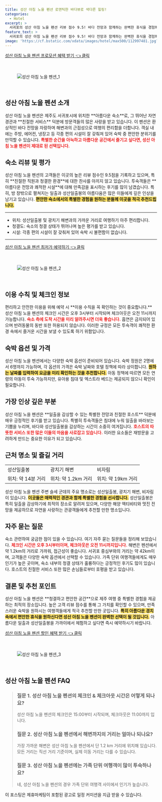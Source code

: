 ```yaml
---
title: 성산 아침 노을 펜션 로맨틱한 바다뷰로 색다른 힐링!
categories:
  - Hotel
excerpt: >
  서귀포의 성산 아침 노을 펜션 리뷰 점수 9.5! 바다 전망과 함께하는 완벽한 휴식을 경험하세요. 직원의 친절함과 청결함으로 커플 및 가족 여행객에게 인기가 높습니다. 예약 필수!
feature_text: >
  서귀포의 성산 아침 노을 펜션 리뷰 점수 9.5! 바다 전망과 함께하는 완벽한 휴식을 경험하세요. 직원의 친절함과 청결함으로 커플 및 가족 여행객에게 인기가 높습니다. 예약 필수!
image: 'https://cf.bstatic.com/xdata/images/hotel/max500/112997481.jpg?k=637be89b6775ff294352ef595c911b484780040fd145572a041e40b2680873b3&o=&hp=1'
---
```


<p><a class="modoo-button" href="https://tinyurl.com/23lvyqg2" rel="nofollow noopener">성산 아침 노을 펜션 프로모션 혜택 받기 👈 클릭</a></p><br/>
<figure class="image"><img alt="성산 아침 노을 펜션_1" src="https://cf.bstatic.com/xdata/images/hotel/max1024x768/493269015.jpg?k=1937f51f317e42eca87654acb76a7b06fb1d296373197668f3d24d856fc87e55&amp;o=&amp;hp=1"/></figure><br/>

<h2 id="성산아침노을펜션_소개">성산 아침 노을 펜션 소개</h2>
<p>성산 아침 노을 펜션은 제주도 서귀포시에 위치한 **아름다운 숙소**로, 그 뛰어난 자연 경관과 **친절한 서비스** 덕분에 방문객들의 많은 사랑을 받고 있습니다. 이 펜션은 환상적인 바다 전망을 자랑하며 해변과의 근접성으로 여행의 편리함을 더합니다. 객실 내에는 주방, 에어컨, 냉장고 등 각종 편의 시설이 잘 갖춰져 있어 숙박 중 편안한 분위기를 만끽할 수 있습니다. <b><span style="color: #ee2323;">특별한 순간을 아늑하고 아름다운 공간에서 즐기고 싶다면, 성산 아침 노을 펜션이 제대로 된 선택입니다.</span></b></p>
<h2 id="성산아침노을펜션_리뷰">숙소 리뷰 및 평가</h2>
<p>성산 아침 노을 펜션의 고객들은 이곳의 높은 리뷰 점수인 9.5점을 기록하고 있으며, 특히 **친절한 직원과 청결한 환경**에 대한 찬사를 아끼지 않고 있습니다. 투숙객들은 **아름다운 전망과 쾌적한 시설**에 대해 만족감을 표시하는 후기를 많이 남겼습니다. 특히, 방 창밖으로 펼쳐지는 일출과 성산일출봉의 아름다움은 많은 이들에게 깊은 인상을 남기고 있습니다. <b><span style="background-color: #ffe066;">편안한 숙소에서의 특별한 경험을 원하는 분들께 이곳을 적극 추천드립니다.</span></b></p>
<hr/>
<ul>
<li>위치: 성산일출봉 및 광치기 해변과의 가까운 거리로 여행하기 아주 편리합니다.</li>
<li>청결도: 숙소의 청결 상태가 뛰어나며 높은 평가를 받고 있습니다.</li>
<li>시설: 각종 편의 시설이 잘 갖춰져 있어 숙박 시 불편함이 없습니다.</li>
</ul>
<hr/>
<p><a class="modoo-button" href="https://tinyurl.com/23lvyqg2" rel="nofollow noopener">성산 아침 노을 펜션 최저가 예약하기 👈 클릭</a></p><br/>
<figure class="image"><img alt="성산 아침 노을 펜션_2" src="https://cf.bstatic.com/xdata/images/hotel/max500/112997481.jpg?k=637be89b6775ff294352ef595c911b484780040fd145572a041e40b2680873b3&amp;o=&amp;hp=1"/></figure><br/>
<h2 id="성산아침노을펜션_이용수칙">이용 수칙 및 체크인 정보</h2>
<p>편리하고 안전한 이용을 위해 예약 시 **이용 수칙을 꼭 확인하는 것이 중요합니다.** 성산 아침 노을 펜션의 체크인 시간은 오후 3시부터 시작되며 체크아웃은 오전 11시까지 가능합니다. <b><span style="color: #ee2323;">숙소 측에 도착 시간을 미리 알려주시면 더욱 좋습니다.</span></b> 흡연은 금지되어 있으며 반려동물의 동반 또한 허용되지 않습니다. 이러한 규정은 모든 투숙객이 쾌적한 환경 속에서 즐거운 시간을 보낼 수 있도록 하기 위함입니다.</p>
<h2 id="성산아침노을펜션_숙박옵션">숙박 옵션 및 가격</h2>
<p>성산 아침 노을 펜션에서는 다양한 숙박 옵션이 준비되어 있습니다. 숙박 정원은 2명에서 6명까지 가능하며, 각 옵션의 가격은 숙박 날짜와 호텔 정책에 따라 상이합니다. <b><span style="background-color: #ffe066;">원하는 날짜를 입력하여 요금을 미리 확인하는 것을 추천합니다.</span></b> 아동 정책에 따르면 모든 연령의 아동이 투숙 가능하지만, 유아용 침대 및 엑스트라 베드는 제공되지 않으니 확인이 필요합니다.</p>
<h2 id="성산아침노을펜션_가장인상깊은부분">가장 인상 깊은 부분</h2>
<p>성산 아침 노을 펜션은 **일출을 감상할 수 있는 특별한 전망과 친절한 호스트** 덕분에 매우 긍정적인 후기를 받고 있습니다. 특별히 투숙객들은 침대에 누워 일출을 바라보는 기쁨을 누리며, 바다와 성산일출봉을 감상하는 시간이 소중히 여겨집니다. <b><span style="color: #ee2323;">호스트의 따뜻한 서비스 또한 많은 이들의 마음을 사로잡고 있습니다.</span></b> 이러한 요소들은 재방문을 고려하게 만드는 중요한 이유가 되고 있습니다.</p>
<h2 id="성산아침노을펜션_근처명소">근처 명소 및 즐길 거리</h2>
<table>
<tr>
<td>성산일출봉</td>
<td>광치기 해변</td>
<td>비자림</td>
</tr>
<tr>
<td>위치: 약 14분 거리</td>
<td>위치: 약 1.2km 거리</td>
<td>위치: 약 19km 거리</td>
</tr>
</table>
<p>성산 아침 노을 펜션 주변 슬세 군데의 주요 명소로는 성산일출봉, 광치기 해변, 비자림이 있습니다. <b><span style="background-color: #ffe066;">이곳들은 매력적인 경관과 함께 특별한 경험을 선사합니다.</span></b> 성산일출봉은 특히 일출을 감상하기에 최적의 장소로 알려져 있으며, 다양한 해양 액티비티와 멋진 전망을 제공하므로 자연을 사랑하는 관광객들에게 추천할 만한 명소입니다.</p>
<h2 id="성산아침노을펜션_고객문의">자주 묻는 질문</h2>
<p>숙소 관련하여 궁금한 점이 있을 수 있습니다. 여기 자주 묻는 질문들을 정리해 보았습니다. <b><span style="color: #ee2323;">체크인 시간은 오후 3시부터이며, 체크아웃은 오전 11시까지입니다.</span></b> 해변은 펜션에서 약 1.2km의 거리로 가까워, 접근성이 좋습니다. 서귀포 중심부와의 거리는 약 42km이며, 고객들은 다양한 숙박 옵션에서 선택할 수 있습니다. 가족 단위 여행객들에게도 매우 인기가 높은 곳이며, 숙소 내부의 청결 상태가 훌륭하다는 긍정적인 후기도 많이 있습니다. 호스트의 친절한 서비스 또한 많은 손님들로부터 호평을 받고 있습니다.</p>
<h2 id="성산아침노을펜션_결론">결론 및 추천 포인트</h2>
<p>성산 아침 노을 펜션은 **청결하고 편안한 공간**으로 제주 여행 중 특별한 경험을 제공하는 최적의 장소입니다. 높은 고객 리뷰 점수를 통해 그 가치를 확인할 수 있으며, 만족스러운 숙박을 원하시는 여행객들에게 적극 추천할 만한 곳입니다. <b><span style="background-color: #ffe066;">특히 아름다운 경치 속에서 편안한 휴식을 원하신다면 성산 아침 노을 펜션이 완벽한 선택이 될 것입니다.</span></b> 아름다운 일출과 성산일출봉을 가까이에서 체험하고 싶다면 즉시 예약하시기 바랍니다.</p>

<p><a class="modoo-button" href="https://tinyurl.com/23lvyqg2" rel="nofollow noopener">성산 아침 노을 펜션 할인 혜택 받기 👈 클릭</a></p><br>

<figure class="image"><img src="https://cf.bstatic.com/xdata/images/hotel/max500/112997470.jpg?k=6f74d4ce6c2cd64de0c89b34fccdd0ccf5b9e580732f385396499d16e290d1a1&o=&hp=1" alt="성산 아침 노을 펜션_3"></figure><br>
<h2 id="성산 아침 노을 펜션_FAQ">성산 아침 노을 펜션 FAQ</h2>
<div itemscope="" itemtype="https://schema.org/FAQPage"> 
<blockquote> 
<div itemscope="" itemprop="mainEntity" itemtype="https://schema.org/Question"> 
<h3 id="질문_1" itemprop="name">질문 1. 성산 아침 노을 펜션의 체크인 & 체크아웃 시간은 어떻게 되나요?</h3> 
<div itemscope="" itemprop="acceptedAnswer" itemtype="https://schema.org/Answer"> 
<span itemprop="text"> 
<p>성산 아침 노을 펜션의 체크인은 15:00부터 시작되며, 체크아웃은 11:00까지 입니다.</p> 
</span> 
</div> 
</div> 

<div itemscope="" itemprop="mainEntity" itemtype="https://schema.org/Question"> 
<h3 id="질문_2" itemprop="name">질문 2. 성산 아침 노을 펜션에서 해변까지의 거리는 얼마나 되나요?</h3> 
<div itemscope="" itemprop="acceptedAnswer" itemtype="https://schema.org/Answer"> 
<span itemprop="text"> 
<p>가장 가까운 해변은 성산 아침 노을 펜션에서 단 1.2 km 거리에 위치해 있습니다. 모든 거리는 직선 거리 기준이며, 실제 이동 거리는 다를 수 있습니다.</p> 
</span> 
</div> 
</div> 

<div itemscope="" itemprop="mainEntity" itemtype="https://schema.org/Question"> 
<h3 id="질문_3" itemprop="name">질문 3. 성산 아침 노을 펜션에는 가족 단위 여행객이 많이 투숙하나요?</h3> 
<div itemscope="" itemprop="acceptedAnswer" itemtype="https://schema.org/Answer"> 
<span itemprop="text"> 
<p>네, 성산 아침 노을 펜션의 경우 가족 단위 여행객 사이에서 인기가 높습니다.</p> 
</span> 
</div> 
</div> 
</blockquote> 
</div><p>이 포스팅은 제휴마케팅이 포함된 광고로 일정 커미션을 지급 받을 수 있습니다.</p>

